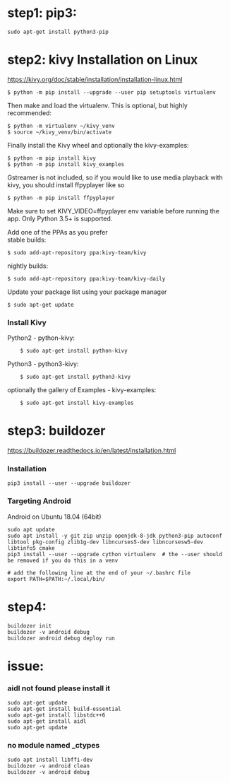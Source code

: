 # step1:  pip3:  
``` 
sudo apt-get install python3-pip  
``` 

# step2: kivy Installation on Linux  
https://kivy.org/doc/stable/installation/installation-linux.html  
``` 
$ python -m pip install --upgrade --user pip setuptools virtualenv  
``` 
Then make and load the virtualenv. This is optional, but highly recommended:  
``` 
$ python -m virtualenv ~/kivy_venv  
$ source ~/kivy_venv/bin/activate  
``` 
Finally install the Kivy wheel and optionally the kivy-examples:  
``` 
$ python -m pip install kivy  
$ python -m pip install kivy_examples  
``` 

Gstreamer is not included, so if you would like to use media playback with kivy, you should install ffpyplayer like so  
``` 
$ python -m pip install ffpyplayer  
```   
Make sure to set KIVY_VIDEO=ffpyplayer env variable before running the app. Only Python 3.5+ is supported.  


Add one of the PPAs as you prefer  
stable builds:	    
``` 
$ sudo add-apt-repository ppa:kivy-team/kivy
``` 
nightly builds:	    
``` 
$ sudo add-apt-repository ppa:kivy-team/kivy-daily
``` 
Update your package list using your package manager    
``` 
$ sudo apt-get update
``` 

### Install Kivy  

Python2 - python-kivy:  
``` 
 	$ sudo apt-get install python-kivy
``` 
Python3 - python3-kivy:
``` 
 	$ sudo apt-get install python3-kivy
``` 
optionally the gallery of Examples - kivy-examples:
``` 
 	$ sudo apt-get install kivy-examples
```

# step3:  buildozer
https://buildozer.readthedocs.io/en/latest/installation.html  
### Installation  
``` 
pip3 install --user --upgrade buildozer  
``` 
### Targeting Android  
Android on Ubuntu 18.04 (64bit)  
``` 
sudo apt update  
sudo apt install -y git zip unzip openjdk-8-jdk python3-pip autoconf libtool pkg-config zlib1g-dev libncurses5-dev libncursesw5-dev libtinfo5 cmake   
pip3 install --user --upgrade cython virtualenv  # the --user should be removed if you do this in a venv   

# add the following line at the end of your ~/.bashrc file  
export PATH=$PATH:~/.local/bin/  
``` 

# step4:
``` 
buildozer init  
buildozer -v android debug  
buildozer android debug deploy run  
``` 


# issue:  
### aidl not found please install it  
``` 
sudo apt-get update  
sudo apt-get install build-essential  
sudo apt-get install libstdc++6  
sudo apt-get install aidl   
sudo apt-get update  
``` 

### no module named _ctypes  
``` 
sudo apt install libffi-dev  
buildozer -v android clean  
buildozer -v android debug  
``` 



